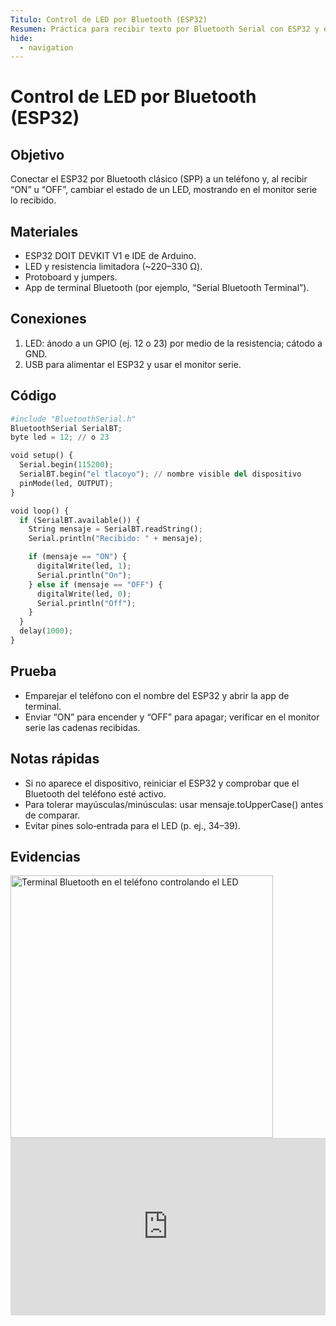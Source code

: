 ```yaml
---
Titulo: Control de LED por Bluetooth (ESP32)
Resumen: Práctica para recibir texto por Bluetooth Serial con ESP32 y encender/apagar un LED desde el teléfono.
hide:
  - navigation
---
```


# Control de LED por Bluetooth (ESP32)

## Objetivo
Conectar el ESP32 por Bluetooth clásico (SPP) a un teléfono y, al recibir “ON” u “OFF”, cambiar el estado de un LED, mostrando en el monitor serie lo recibido.

## Materiales
- ESP32 DOIT DEVKIT V1 e IDE de Arduino.
- LED y resistencia limitadora (~220–330 Ω).
- Protoboard y jumpers.
- App de terminal Bluetooth (por ejemplo, “Serial Bluetooth Terminal”).

## Conexiones
1. LED: ánodo a un GPIO (ej. 12 o 23) por medio de la resistencia; cátodo a GND.
2. USB para alimentar el ESP32 y usar el monitor serie.

## Código

```python
#include "BluetoothSerial.h"
BluetoothSerial SerialBT;
byte led = 12; // o 23

void setup() {
  Serial.begin(115200);
  SerialBT.begin("el tlacoyo"); // nombre visible del dispositivo
  pinMode(led, OUTPUT);
}

void loop() {
  if (SerialBT.available()) {
    String mensaje = SerialBT.readString();
    Serial.println("Recibido: " + mensaje);

    if (mensaje == "ON") {
      digitalWrite(led, 1);
      Serial.println("On");
    } else if (mensaje == "OFF") {
      digitalWrite(led, 0);
      Serial.println("Off");
    }
  }
  delay(1000);
}
```

## Prueba
- Emparejar el teléfono con el nombre del ESP32 y abrir la app de terminal.
- Enviar “ON” para encender y “OFF” para apagar; verificar en el monitor serie las cadenas recibidas.

## Notas rápidas
- Si no aparece el dispositivo, reiniciar el ESP32 y comprobar que el Bluetooth del teléfono esté activo.
- Para tolerar mayúsculas/minúsculas: usar mensaje.toUpperCase() antes de comparar.
- Evitar pines solo‑entrada para el LED (p. ej., 34–39).

## Evidencias
<img src="../recursos/imgs/Primero/Actividad 4" alt="Terminal Bluetooth en el teléfono controlando el LED" width="420">

<div style="position:relative;padding-bottom:56.25%;height:0;overflow:hidden;max-width:100%;">
  <iframe
    src="https://youtube.com/embed/uK-8oCp_G08"
    title="YouTube video"
    frameborder="0"
    allow="accelerometer; autoplay; clipboard-write; encrypted-media; gyroscope; picture-in-picture; web-share"
    allowfullscreen
    style="position:absolute;top:0;left:0;width:100%;height:100%;">
  </iframe>
</div>

